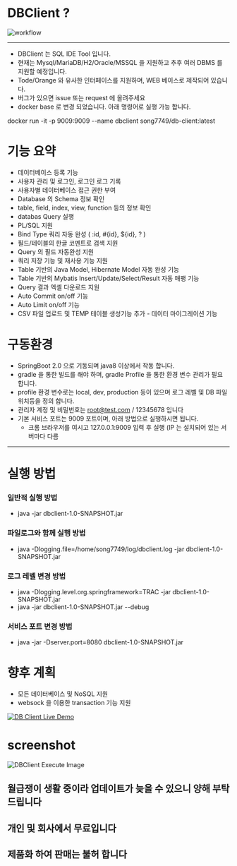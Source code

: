# DBClient ?  

![workflow](https://github.com/MS-Song/dbclient/actions/workflows/gradle.yml/badge.svg)

----

* DBClient 는 SQL IDE Tool 입니다.
* 현재는 Mysql/MariaDB/H2/Oracle/MSSQL 을 지원하고 추후 여러 DBMS 를 지원할 예정입니다.
* Tode/Orange 와 유사한 인터페이스를 지원하며, WEB 베이스로 제작되어 있습니다.
* 버그가 있으면 issue 또는 request 에 올려주세요
* docker base 로 변경 되었습니다. 아래 명령어로 실행 가능 합니다.  

docker run -it -p 9009:9009 --name dbclient  song7749/db-client:latest

# 기능 요약

* 데이터베이스 등록 기능
* 사용자 관리 및 로그인, 로그인 로그 기록
* 사용자별 데이터베이스 접근 권한 부여
* Database 의 Schema 정보 확인
* table, field, index, view, function 등의 정보 확인
* databas Query 실행
* PL/SQL 지원
* Bind Type 쿼리 자동 완성 ( :id, #{id}, ${id}, ? )
* 필드/테이블의 한글 코멘트로 검색 지원
* Query 의 필드 자동완성 지원
* 쿼리 저장 기능 및 재사용 기능 지원
* Table 기반의 Java Model, Hibernate Model 자동 완성 기능
* Table 기반의 Mybatis Insert/Update/Select/Result 자동 매팽 기능
* Query 결과 엑셀 다운로드 지원
* Auto Commit on/off 기능
* Auto Limit on/off 기능
* CSV 파일 업로드 및 TEMP 테이블 생성기능 추가 - 데이터 마이그레이션 기능

# 구동환경

* SpringBoot 2.0 으로 기동되며 java8 이상에서 작동 합니다.  
* gradle 을 통한 빌드를 해야 하며, gradle Profile 을 통한 환경 변수 관리가 필요 합니다.
* profile 환경 변수로는 local, dev, production 등이 있으며 로그 레벨 및 DB 파일 위치등을 정의 합니다.
* 관리자 계정 및 비밀번호는 root@test.com / 12345678 입니다
* 기본 서비스 포트는 9009 포트이며, 아래 방법으로 실행하시면 됩니다.
  * 크롬 브라우저를 여시고  127.0.0.1:9009 입력 후 실행 (IP 는 설치되어 있는 서버마다 다름
 
 ----

# 실행 방법

### 일반적 실행 방법

* java -jar dbclient-1.0-SNAPSHOT.jar

### 파일로그와 함께 실행 방법

* java -Dlogging.file=/home/song7749/log/dbclient.log -jar dbclient-1.0-SNAPSHOT.jar

### 로그 레벨 변경 방법

* java -Dlogging.level.org.springframework=TRAC -jar dbclient-1.0-SNAPSHOT.jar
* java -jar dbclient-1.0-SNAPSHOT.jar --debug

### 서비스 포트 변경 방법

* java -jar -Dserver.port=8080 dbclient-1.0-SNAPSHOT.jar

# 향후 계획

* 모든 데이터베이스 및 NoSQL 지원
* websock 을 이용한 transaction 기능 지원

[![DB Client Live Demo](https://img.youtube.com/vi/2-QUOFtrfpA/0.jpg)](https://youtu.be/2-QUOFtrfpA)

# screenshot

![DBClient Execute Image](https://raw.githubusercontent.com/MS-Song/dbclient/master/dbclient_example_image.png "dbClient Screenshot")

## 월급쟁이 생활 중이라 업데이트가 늦을 수 있으니 양해 부탁 드립니다

## 개인 및 회사에서 무료입니다

## 제품화 하여 판매는 불허 합니다
